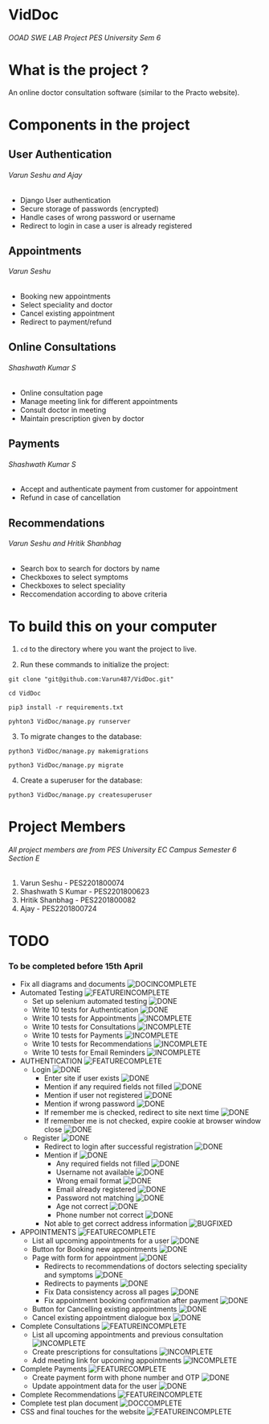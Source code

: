 # VidDoc
###### OOAD SWE LAB Project PES University Sem 6 

# What is the project ?

An online doctor consultation software (similar to the Practo website).

# Components in the project

## User Authentication
###### Varun Seshu and Ajay
- Django User authentication
- Secure storage of passwords (encrypted)
- Handle cases of wrong password or username
- Redirect to login in case a user is already registered

## Appointments
###### Varun Seshu
- Booking new appointments
- Select speciality and doctor
- Cancel existing appointment
- Redirect to payment/refund

## Online Consultations
###### Shashwath Kumar S
- Online consultation page
- Manage meeting link for different appointments
- Consult doctor in meeting
- Maintain prescription given by doctor

## Payments
###### Shashwath Kumar S
- Accept and authenticate payment from customer for appointment
- Refund in case of cancellation

## Recommendations
###### Varun Seshu and Hritik Shanbhag 
- Search box to search for doctors by name
- Checkboxes to select symptoms
- Checkboxes to select speciality
- Reccomendation according to above criteria

# To build this on your computer

1. ```cd``` to the directory where you want the project to live.

2. Run these commands to initialize the project:

```
git clone "git@github.com:Varun487/VidDoc.git"

cd VidDoc

pip3 install -r requirements.txt

pyhton3 VidDoc/manage.py runserver
```
3. To migrate changes to the database:
```
python3 VidDoc/manage.py makemigrations

python3 VidDoc/manage.py migrate
```
4. Create a superuser for the database:
```
python3 VidDoc/manage.py createsuperuser
```

# Project Members
###### All project members are from PES University EC Campus Semester 6 Section E

1. Varun Seshu - PES2201800074
2. Shashwath S Kumar - PES2201800623 
3. Hritik Shanbhag - PES2201800082
4. Ajay - PES2201800724

# TODO
### To be completed before 15th April
- Fix all diagrams and documents  ![DOCINCOMPLETE]
- Automated Testing  ![FEATUREINCOMPLETE]
    - Set up selenium automated testing ![DONE]
    - Write 10 tests for Authentication  ![DONE]
    - Write 10 tests for Appointments ![INCOMPLETE]
    - Write 10 tests for Consultations ![INCOMPLETE]
    - Write 10 tests for Payments ![INCOMPLETE]
    - Write 10 tests for Recommendations ![INCOMPLETE]
    - Write 10 tests for Email Reminders ![INCOMPLETE]
- AUTHENTICATION ![FEATURECOMPLETE]
  - Login ![DONE]
    - Enter site if user exists ![DONE]
    - Mention if any required fields not filled ![DONE]
    - Mention if user not registered ![DONE]
    - Mention if wrong password ![DONE]
    - If remember me is checked, redirect to site next time ![DONE]
    - If remember me is not checked, expire cookie at browser window close ![DONE]
  - Register ![DONE]
    - Redirect to login after successful registration ![DONE]
    - Mention if ![DONE]
      - Any required fields not filled ![DONE]
      - Username not available ![DONE]
      - Wrong email format ![DONE]
      - Email already registered ![DONE]
      - Password not matching ![DONE]
      - Age not correct ![DONE]
      - Phone number not correct ![DONE]
    - Not able to get correct address information ![BUGFIXED]
- APPOINTMENTS ![FEATURECOMPLETE]
  - List all upcoming appointments for a user  ![DONE]
  - Button for Booking new appointments  ![DONE]
  - Page with form for appointment  ![DONE]
    - Redirects to recommendations of doctors selecting speciality and symptoms  ![DONE]
    - Redirects to payments  ![DONE]
    - Fix Data consistency across all pages  ![DONE]
    - Fix appointment booking confirmation after payment  ![DONE]
  - Button for Cancelling existing appointments  ![DONE]  
  - Cancel existing appointment dialogue box  ![DONE]
- Complete Consultations  ![FEATUREINCOMPLETE]
    - List all upcoming appointments and previous consultation ![INCOMPLETE]
    - Create prescriptions for consultations ![INCOMPLETE]
    - Add meeting link for upcoming appointments ![INCOMPLETE]
- Complete Payments  ![FEATURECOMPLETE]
    - Create payment form with phone number and OTP ![DONE]
    - Update appointment data for the user ![DONE]
- Complete Recommendations  ![FEATUREINCOMPLETE]
- Complete test plan document  ![DOCCOMPLETE]
- CSS and final touches for the website ![FEATUREINCOMPLETE]

[DONE]: https://img.shields.io/badge/DONE-brightgreen
[INCOMPLETE]: https://img.shields.io/badge/INCOMPLETE-red
[BUGFIXED]: https://img.shields.io/badge/BUG-FIXED-brightgreen
[FEATUREINCOMPLETE]: https://img.shields.io/badge/FEATURE-INCOMPLETE-red
[FEATURECOMPLETE]: https://img.shields.io/badge/FEATURE-COMPLETE-brightgreen
[MEETINGINCOMPLETE]: https://img.shields.io/badge/MEETING-INCOMPLETE-red
[DOCINCOMPLETE]: https://img.shields.io/badge/DOC-INCOMPLETE-red
[DOCCOMPLETE]: https://img.shields.io/badge/DOC-COMPLETE-brightgreen

